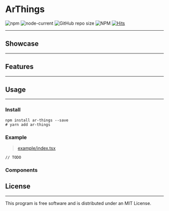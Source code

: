 # ArThings

![npm](https://img.shields.io/npm/v/ar-things)
![node-current](https://img.shields.io/node/v/ar-things)
![GitHub repo size](https://img.shields.io/github/repo-size/Ssioo/ArThings)
![NPM](https://img.shields.io/npm/l/ar-things)
[![Hits](https://hits.seeyoufarm.com/api/count/incr/badge.svg?url=https%3A%2F%2Fgithub.com%2FSsioo%2FArThings&count_bg=%2351E3D3&title_bg=%23555555&icon=&icon_color=%23E7E7E7&title=views&edge_flat=false)](https://hits.seeyoufarm.com)

---
## Showcase

---
## Features

---
## Usage

---
### Install

```shell
npm install ar-things --save
# yarn add ar-things
```

### Example

> [example/index.tsx](https://github.com/Ssioo/ArThings/blob/master/example/src/index.tsx)
```tsx
// TODO
```

### Components

## License

---
This program is free software and is distributed under an MIT License.
